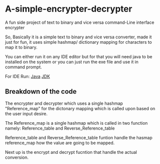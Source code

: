 # A-simple-encrypter-decrypter
A fun side project of text to binary and vice versa command-Line interface encrypter

So, Basically it is a simple text to binary and vice versa converter, made it just for fun, it uses simple hashmap/ dictionary mapping for characters to map it to binary.

You can either run it on any IDE editor but for that you will need java to be installed on the system or you can just run the exe file and use it in command prompt.

 For IDE Run:
 [Java](https://javadl.oracle.com/webapps/download/AutoDL?BundleId=248737_8c876547113c4e4aab3c868e9e0ec572)
 [JDK](https://www.oracle.com/in/java/technologies/downloads/)
                

## Breakdown of the code
The encrypter and decrypter which uses a single hashmap "Reference_map" for the dictonary mapping which is called upon based on the user input desire.

The Reference_map is a single hashmap which is called in two function namely:
        Reference_table and Reverse_Reference_table

Reference_table and Reverse_Reference_table funtion handle the hasmap reference_map how the value are going to be mapped.

Next up is the encrypt and decrypt fucntion that handle the actual conversion.
    